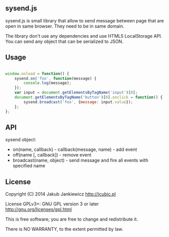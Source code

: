 ## sysend.js

sysend.js is small library that allow to send message between page that are
open in same browser. They need to be in same domain.

The library don't use any dependencies and use HTML5 LocalStorage API.
You can send any object that can be serialized to JSON.

## Usage

```javascript

window.onload = function() {
    sysend.on('foo', function(message) {
        console.log(message);
    });
    var input = document.getElementsByTagName('input')[0];
    document.getElementsByTagName('button')[0].onclick = function() {
        sysend.broadcast('foo', {message: input.value});
    };
};
```



## API

sysend object:

* on(name, callback)  - callback(message, name) - add event
* off(name [, callback]) - remove event
* broadcast(name, object) - send message and fire all events with specified name

## License

Copyright (C) 2014 Jakub Jankiewicz <http://jcubic.pl>

License GPLv3+: GNU GPL version 3 or later <http://gnu.org/licenses/gpl.html>


This is free software; you are free to change and redistribute it.

There is NO WARRANTY, to the extent permitted by law.
